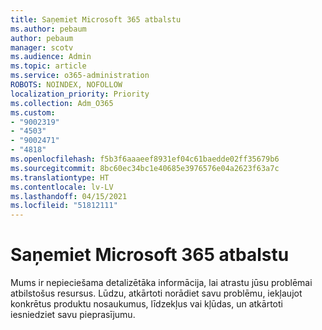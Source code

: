 ```yaml
---
title: Saņemiet Microsoft 365 atbalstu
ms.author: pebaum
author: pebaum
manager: scotv
ms.audience: Admin
ms.topic: article
ms.service: o365-administration
ROBOTS: NOINDEX, NOFOLLOW
localization_priority: Priority
ms.collection: Adm_O365
ms.custom:
- "9002319"
- "4503"
- "9002471"
- "4818"
ms.openlocfilehash: f5b3f6aaaeef8931ef04c61baedde02ff35679b6
ms.sourcegitcommit: 8bc60ec34bc1e40685e3976576e04a2623f63a7c
ms.translationtype: HT
ms.contentlocale: lv-LV
ms.lasthandoff: 04/15/2021
ms.locfileid: "51812111"
---
```

# <a name="get-support-with-microsoft-365"></a>Saņemiet Microsoft 365 atbalstu

Mums ir nepieciešama detalizētāka informācija, lai atrastu jūsu problēmai atbilstošus resursus. Lūdzu, atkārtoti norādiet savu problēmu, iekļaujot konkrētus produktu nosaukumus, līdzekļus vai kļūdas, un atkārtoti iesniedziet savu pieprasījumu.
